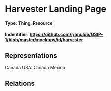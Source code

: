 <h1>Harvester Landing Page</h1>

<h4>Type: Thing, Resource</h4>

<h4> Indentifier: <a href="https://github.com/jvanulde/GSIP-1/blob/master/mockups/id/harvester.md">https://github.com/jvanulde/GSIP-1/blob/master/mockups/id/harvester</a></h4>

<h2>Representations</h2>

Canada USA:
Canada Mexico:

<h2>Relations</h2>


